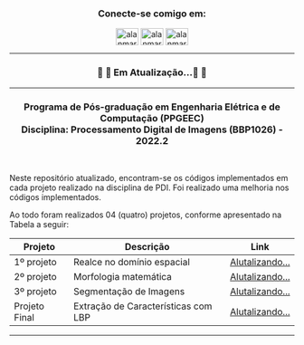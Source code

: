 <h3 align="center">Conecte-se comigo em:</h3>
<p align="center">
<a href="https://linkedin.com/in/alanmarquesrocha" target="blank"><img align="center" src="https://raw.githubusercontent.com/rahuldkjain/github-profile-readme-generator/master/src/images/icons/Social/linked-in-alt.svg" alt="alanmarquesrocha" height="30" width="40" /></a>
<a href="https://stackoverflow.com/users/19201352/m4rkn4l4" target="blank"><img align="center" src="https://raw.githubusercontent.com/rahuldkjain/github-profile-readme-generator/master/src/images/icons/Social/stack-overflow.svg" alt="alanmarquesrocha" height="30" width="40" /></a>
<a href="https://instagram.com/alanmarquesrocha" target="blank"><img align="center" src="https://raw.githubusercontent.com/rahuldkjain/github-profile-readme-generator/master/src/images/icons/Social/instagram.svg" alt="alanmarquesrocha" height="30" width="40" /></a>
</p>

---

<h3 align="center"> 
	🚧 🚀 Em Atualização...🚀  🚧
</h3>

---

<h3 align="center">Programa de Pós-graduação em Engenharia Elétrica e de Computação (PPGEEC) <br>
Disciplina: Processamento Digital de Imagens (BBP1026) - 2022.2 </h3>

<br>

Neste repositório atualizado, encontram-se os códigos implementados em cada projeto realizado na disciplina de PDI. Foi realizado uma melhoria nos códigos implementados.

Ao todo foram realizados 04 (quatro) projetos, conforme apresentado na Tabela a seguir:

| Projeto | Descrição | Link |
| --- | --- | --- |
| 1º projeto|Realce no domínio espacial | [Alutalizando...](https://github.com/AlanMarquesRocha/segmentacao_imagens_pdi/blob/master/segmentacao_imagens_pt1.ipynb)
| 2º projeto | Morfologia matemática | [Alutalizando...](Link)
| 3º projeto | Segmentação de Imagens | [Alutalizando...](Link)
| Projeto Final | Extração de Características com LBP | [Alutalizando...](Link)

---


